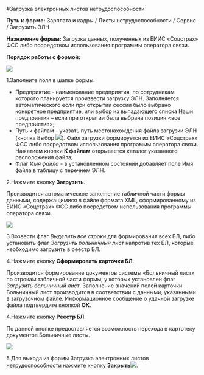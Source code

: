 ﻿#Загрузка электронных листов нетрудоспособности

**Путь к форме:** Зарплата и кадры / Листы нетрудоспособности / Сервис / Загрузить ЭЛН

**Назначение формы:** Загрузка данных, полученных из ЕИИС «Соцстрах» ФСС либо посредством использования программы оператора связи.

**Порядок работы с формой:**

![](topic:.AddFiles.Screenshot_11776.jpg)

1.Заполните поля в шапке формы:
* Предприятие - наименование предприятия, по сотрудникам которого планируется произвести загрузку ЭЛН. Заполняется автоматического если при открытии сессии было выбрано конкретное предприятие, или выбор из выпадающего списка  Наши предприятия  – если при открытии была выбрана позиция <все предприятия>;
* Путь к файлам - указать путь местонахождения файла загрузки ЭЛН (кнопка Выбор ![](topic:Com.AddFiles.Buttons.Btn_select.png)).
Файл загрузки формируется из ЕИИС «Соцстрах» ФСС либо посредством использования программы оператора связи. Нажатием кнопки **К файлам** открывается каталог указанного расположения файла;
* Флаг *Имя файла* - в установленном состоянии добавляет поле Имя файла в таблицу с перечнем ЭЛН.


2.Нажмите кнопку **Загрузить**.

Производится автоматическое заполнение табличной части формы данными, содержащимися в файле формата XML, сформированному из ЕИИС «Соцстрах» ФСС либо посредством использования программы оператора связи.

![](topic:.AddFiles.Screenshot_11777.jpg)

3.Возвести флаг *Выделить все строки* для формирования всех БЛ, либо установить флаг *Загрузить больничный лист* напротив тех БЛ, которые необходимо загрузить в реестр БЛ.


4.Нажмите кнопку **Сформировать карточки БЛ**.

 Производится формирование документов системы «Больничный лист» по строкам табличной части формы, у которых установлен флаг *Загрузить больничный лист*. Заполнение значений полей карточки Больничный лист производится в соответствии с данными, указанными в загрузочном файле.
Информационное сообщение о удачной загрузке файла подтвердите кнопкой **ОК**.

4.Нажмите кнопку **Реестр БЛ**.

 По данной кнопке предоставляется возможность перехода в картотеку документов Больничные листы.

![](topic:.AddFiles.Screenshot_11778.jpg)



5.Для выхода из формы Загрузка электронных листов нетрудоспособности нажмите кнопку **Закрыть**![](topic:Com.AddFiles.Buttons.BtnCloseCancel.png).









